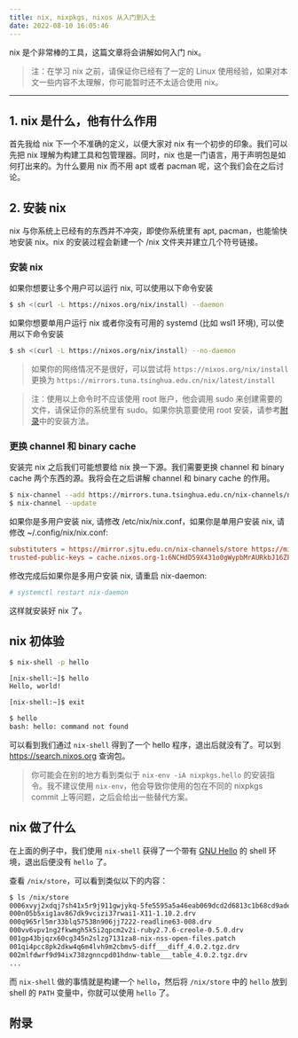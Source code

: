 ```yaml
---
title: nix, nixpkgs, nixos 从入门到入土
date: 2022-08-10 16:05:46
---
```


nix 是个非常棒的工具，这篇文章将会讲解如何入门 nix。

<!-- more -->

> 注：在学习 nix 之前，请保证你已经有了一定的 Linux 使用经验，如果对本文一些内容不太理解，你可能暂时还不太适合使用 nix。

<!-- toc -->

---

## 1. nix 是什么，他有什么作用

首先我给 nix 下一个不准确的定义，以便大家对 nix 有一个初步的印象。我们可以先把 nix 理解为构建工具和包管理器。同时，nix 也是一门语言，用于声明包是如何打出来的。为什么要用 nix 而不用 apt 或者 pacman 呢，这个我们会在之后讨论。

## 2. 安装 nix

nix 与你系统上已经有的东西并不冲突，即使你系统里有 apt, pacman，也能愉快地安装 nix。nix 的安装过程会新建一个 /nix 文件夹并建立几个符号链接。

### 安装 nix

如果你想要让多个用户可以运行 nix, 可以使用以下命令安装

```bash
$ sh <(curl -L https://nixos.org/nix/install) --daemon
```

如果你想要单用户运行 nix 或者你没有可用的 systemd (比如 wsl1 环境), 可以使用以下命令安装

```bash
$ sh <(curl -L https://nixos.org/nix/install) --no-daemon
```

> 如果你的网络情况不是很好，可以尝试将 `https://nixos.org/nix/install` 更换为 `https://mirrors.tuna.tsinghua.edu.cn/nix/latest/install`

> 注：使用以上命令时不应该使用 root 账户，他会调用 sudo 来创建需要的文件，请保证你的系统里有 sudo。如果你执意要使用 root 安装，请参考[附录](#附录)中的安装方法。

### 更换 channel 和 binary cache

安装完 nix 之后我们可能想要给 nix 换一下源。我们需要更换 channel 和 binary cache 两个东西的源。我将会在之后讲解 channel 和 binary cache 的作用。

```bash
$ nix-channel --add https://mirrors.tuna.tsinghua.edu.cn/nix-channels/nixpkgs-unstable nixpkgs
$ nix-channel --update
```

如果你是多用户安装 nix, 请修改 /etc/nix/nix.conf，如果你是单用户安装 nix, 请修改 ~/.config/nix/nix.conf:

```conf
substituters = https://mirror.sjtu.edu.cn/nix-channels/store https://mirrors.tuna.tsinghua.edu.cn/nix-channels/store https://anillc.cachix.org https://cache.nixos.org/
trusted-public-keys = cache.nixos.org-1:6NCHdD59X431o0gWypbMrAURkbJ16ZPMQFGspcDShjY=
```

修改完成后如果你是多用户安装 nix, 请重启 nix-daemon:

```bash
# systemctl restart nix-daemon
```

这样就安装好 nix 了。

## nix 初体验

```bash
$ nix-shell -p hello

[nix-shell:~]$ hello
Hello, world!

[nix-shell:~]$ exit

$ hello
bash: hello: command not found
```

可以看到我们通过 `nix-shell` 得到了一个 hello 程序，退出后就没有了。可以到 <https://search.nixos.org> 查询包。

> 你可能会在别的地方看到类似于 `nix-env -iA nixpkgs.hello` 的安装指令。我不建议使用 `nix-env`，他会导致你使用的包在不同的 nixpkgs commit 上等问题，之后会给出一些替代方案。

## nix 做了什么

在上面的例子中，我们使用 `nix-shell` 获得了一个带有 [GNU Hello](https://www.gnu.org/software/hello/manual/) 的 shell 环境，退出后便没有 `hello` 了。

查看 `/nix/store`，可以看到类似以下的内容：

```bash
$ ls /nix/store
0006xvyj2xdqj7sh41x5r9j911gwjykq-5fe5595a5a46eab069dcd2d6813c1b68cd9ade4f.drv
000n05b5xig1av867dk9vcizi37rwai1-X11-1.10.2.drv
000q965rl5mr33blq57538n906jj7222-readline63-008.drv
000vv6vpv1ng2fkwmgh5k5i2qpcm2v2i-ruby2.7.6-creole-0.5.0.drv
001gp43bjqzx60cg345n2slzg7131za8-nix-nss-open-files.patch
001qi4pcc8pk2dkw4q6m4lvh9m2cbmv5-diff___diff_4.0.2.tgz.drv
002mlfdwrf9d94ix738zgnncpd01hdnw-table___table_4.0.2.tgz.drv
...
```

而 `nix-shell` 做的事情就是构建一个 `hello`，然后将 `/nix/store` 中的 `hello` 放到 shell 的 `PATH` 变量中，你就可以使用 `hello` 了。

## 附录

<!-- TODO: pkgsCross, install as root -->
<!-- https://github.com/NixOS/nix/pull/6882 -->

